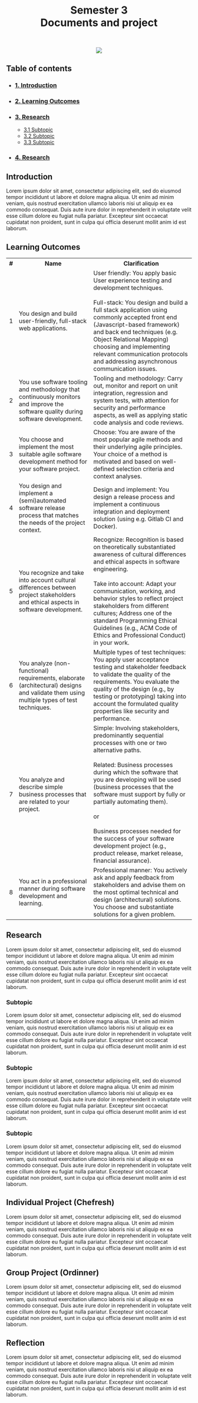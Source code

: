 <h1 align="center">
  Semester 3
  </br>
  Documents and project
</h1>
</br>

<p align="center"><img src="https://c.tenor.com/_DOBjnGspYAAAAAC/code-coding.gif"/></p>

## Table of contents
* ### [1. Introduction](#introduction)
* ### [2. Learning Outcomes](#learning-outcomes)
* ### [3. Research](#research)
    * [3.1 Subtopic](#subtopic)
    * [3.2 Subtopic](#subtopic-1)
    * [3.3 Subtopic](#subtopic-2)
* ### [4. Research](#research)    
        
## Introduction
Lorem ipsum dolor sit amet, consectetur adipiscing elit, sed do eiusmod tempor incididunt ut labore et dolore magna aliqua. Ut enim ad minim veniam, quis nostrud exercitation ullamco laboris nisi ut aliquip ex ea commodo consequat. Duis aute irure dolor in reprehenderit in voluptate velit esse cillum dolore eu fugiat nulla pariatur. Excepteur sint occaecat cupidatat non proident, sunt in culpa qui officia deserunt mollit anim id est laborum.

## Learning Outcomes
<table>
  <tr>
    <th>#</th>
    <th>Name</th>
    <th>Clarification</th>
  </tr>
  <tr>
    <td>
      1
    </td>
    <td>
      You design and build user-friendly, full-stack web applications.
    </td>
    <td>
      User friendly: You apply basic User experience testing and development techniques.
      </br>
      </br>
      Full-stack: You design and build a full stack application using commonly accepted front end (Javascript-based framework) and back end techniques (e.g. Object Relational Mapping) choosing and implementing relevant communication protocols and addressing asynchronous communication issues.
    </td>
  </tr>
    <tr>
    <td>
      2
    </td>
    <td>
      You use software tooling and methodology that continuously monitors and improve the software quality during software development.
    </td>
    <td>
      Tooling and methodology: Carry out, monitor and report on unit integration, regression and system tests, with attention for security and performance aspects, as well as applying static code analysis and code reviews.
    </td>
  </tr>
    </tr>
    <tr>
    <td>
      3
    </td>
    <td>
      You choose and implement the most suitable agile software development method for your software project.
    </td>
    <td>
      Choose: You are aware of the most popular agile methods and their underlying agile principles. Your choice of a method is motivated and based on well-defined selection criteria and context analyses.
    </td>
  </tr>
    </tr>
    <tr>
    <td>
      4
    </td>
    <td>
      You design and implement a (semi)automated software release process that matches the needs of the project context.
    </td>
    <td>
      Design and implement: You design a release process and implement a continuous integration and deployment solution (using e.g. Gitlab CI and Docker).
    </td>
  </tr>
    </tr>
    <tr>
    <td>
      5
    </td>
    <td>
      You recognize and take into account cultural differences between project stakeholders and ethical aspects in software development.
    </td>
    <td>
      Recognize: Recognition is based on theoretically substantiated awareness of cultural differences and ethical aspects in software engineering.
      </br>
      </br>
      Take into account: Adapt your communication, working, and behavior styles to reflect project stakeholders from different cultures; Address one of the standard Programming Ethical Guidelines (e.g., ACM Code of Ethics and Professional Conduct) in your work.
    </td>
  </tr>
    </tr>
    <tr>
    <td>
      6
    </td>
    <td>
      You analyze (non-functional) requirements, elaborate (architectural) designs and validate them using multiple types of test techniques.
    </td>
    <td>
      Multiple types of test techniques: You apply user acceptance testing and stakeholder feedback to validate the quality of the requirements. You evaluate the quality of the design (e.g., by testing or prototyping) taking into account the formulated quality properties like security and performance.
    </td>
  </tr>
    </tr>
    <tr>
    <td>
      7
    </td>
    <td>
      You analyze and describe simple business processes that are related to your project.
    </td>
    <td>
      Simple: Involving stakeholders, predominantly sequential processes with one or two alternative paths.
      </br>
      </br>
      Related: Business processes during which the software that you are developing will be used (business processes that the software must support by fully or partially automating them).
</br>
</br>
or
</br>
</br>
Business processes needed for the success of your software development project (e.g., product release, market release, financial assurance).
    </td>
  </tr>
    </tr>
    <tr>
    <td>
      8
    </td>
    <td>
      You act in a professional manner during software development and learning.
    </td>
    <td>
      Professional manner: You actively ask and apply feedback from stakeholders and advise them on the most optimal technical and design (architectural) solutions. You choose and substantiate solutions for a given problem.
    </td>
  </tr>
</table>


## Research
Lorem ipsum dolor sit amet, consectetur adipiscing elit, sed do eiusmod tempor incididunt ut labore et dolore magna aliqua. Ut enim ad minim veniam, quis nostrud exercitation ullamco laboris nisi ut aliquip ex ea commodo consequat. Duis aute irure dolor in reprehenderit in voluptate velit esse cillum dolore eu fugiat nulla pariatur. Excepteur sint occaecat cupidatat non proident, sunt in culpa qui officia deserunt mollit anim id est laborum.

### Subtopic
Lorem ipsum dolor sit amet, consectetur adipiscing elit, sed do eiusmod tempor incididunt ut labore et dolore magna aliqua. Ut enim ad minim veniam, quis nostrud exercitation ullamco laboris nisi ut aliquip ex ea commodo consequat. Duis aute irure dolor in reprehenderit in voluptate velit esse cillum dolore eu fugiat nulla pariatur. Excepteur sint occaecat cupidatat non proident, sunt in culpa qui officia deserunt mollit anim id est laborum.

### Subtopic
Lorem ipsum dolor sit amet, consectetur adipiscing elit, sed do eiusmod tempor incididunt ut labore et dolore magna aliqua. Ut enim ad minim veniam, quis nostrud exercitation ullamco laboris nisi ut aliquip ex ea commodo consequat. Duis aute irure dolor in reprehenderit in voluptate velit esse cillum dolore eu fugiat nulla pariatur. Excepteur sint occaecat cupidatat non proident, sunt in culpa qui officia deserunt mollit anim id est laborum.

### Subtopic
Lorem ipsum dolor sit amet, consectetur adipiscing elit, sed do eiusmod tempor incididunt ut labore et dolore magna aliqua. Ut enim ad minim veniam, quis nostrud exercitation ullamco laboris nisi ut aliquip ex ea commodo consequat. Duis aute irure dolor in reprehenderit in voluptate velit esse cillum dolore eu fugiat nulla pariatur. Excepteur sint occaecat cupidatat non proident, sunt in culpa qui officia deserunt mollit anim id est laborum.

## Individual Project (Chefresh)
Lorem ipsum dolor sit amet, consectetur adipiscing elit, sed do eiusmod tempor incididunt ut labore et dolore magna aliqua. Ut enim ad minim veniam, quis nostrud exercitation ullamco laboris nisi ut aliquip ex ea commodo consequat. Duis aute irure dolor in reprehenderit in voluptate velit esse cillum dolore eu fugiat nulla pariatur. Excepteur sint occaecat cupidatat non proident, sunt in culpa qui officia deserunt mollit anim id est laborum.

## Group Project (Ordinner)
Lorem ipsum dolor sit amet, consectetur adipiscing elit, sed do eiusmod tempor incididunt ut labore et dolore magna aliqua. Ut enim ad minim veniam, quis nostrud exercitation ullamco laboris nisi ut aliquip ex ea commodo consequat. Duis aute irure dolor in reprehenderit in voluptate velit esse cillum dolore eu fugiat nulla pariatur. Excepteur sint occaecat cupidatat non proident, sunt in culpa qui officia deserunt mollit anim id est laborum.

## Reflection
Lorem ipsum dolor sit amet, consectetur adipiscing elit, sed do eiusmod tempor incididunt ut labore et dolore magna aliqua. Ut enim ad minim veniam, quis nostrud exercitation ullamco laboris nisi ut aliquip ex ea commodo consequat. Duis aute irure dolor in reprehenderit in voluptate velit esse cillum dolore eu fugiat nulla pariatur. Excepteur sint occaecat cupidatat non proident, sunt in culpa qui officia deserunt mollit anim id est laborum.
